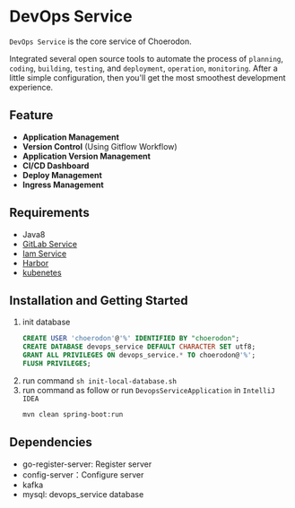 # DevOps Service
`DevOps Service` is the core service of Choerodon.  

Integrated several open source tools to automate the process of `planning`, `coding`, `building`, `testing`, and `deployment`, `operation`, `monitoring`.
 After a little simple configuration, then you'll get the most smoothest development experience.

## Feature
- **Application Management**
- **Version Control** (Using Gitflow Workflow)
- **Application Version Management**
- **CI/CD Dashboard**
- **Deploy Management**
- **Ingress Management**

## Requirements
- Java8
- [GitLab Service](https://github.com/choerodon/gitlab-service)
- [Iam Service](https://github.com/choerodon/iam-service)
- [Harbor](https://vmware.github.io/harbor/cn/)
- [kubenetes](https://kubernetes.io/)

## Installation and Getting Started
1. init database
    ```sql
    CREATE USER 'choerodon'@'%' IDENTIFIED BY "choerodon";
    CREATE DATABASE devops_service DEFAULT CHARACTER SET utf8;
    GRANT ALL PRIVILEGES ON devops_service.* TO choerodon@'%';
    FLUSH PRIVILEGES;
    ```
1. run command `sh init-local-database.sh`
1. run command as follow or run `DevopsServiceApplication` in `IntelliJ IDEA`
    ```bash
    mvn clean spring-boot:run
    ```

## Dependencies
- go-register-server: Register server
- config-server：Configure server
- kafka
- mysql: devops_service database